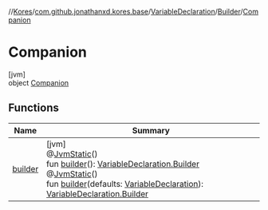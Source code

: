 //[Kores](../../../../../index.md)/[com.github.jonathanxd.kores.base](../../../index.md)/[VariableDeclaration](../../index.md)/[Builder](../index.md)/[Companion](index.md)

# Companion

[jvm]\
object [Companion](index.md)

## Functions

| Name | Summary |
|---|---|
| [builder](builder.md) | [jvm]<br>@[JvmStatic](https://kotlinlang.org/api/latest/jvm/stdlib/kotlin.jvm/-jvm-static/index.html)()<br>fun [builder](builder.md)(): [VariableDeclaration.Builder](../index.md)<br>@[JvmStatic](https://kotlinlang.org/api/latest/jvm/stdlib/kotlin.jvm/-jvm-static/index.html)()<br>fun [builder](builder.md)(defaults: [VariableDeclaration](../../index.md)): [VariableDeclaration.Builder](../index.md) |
